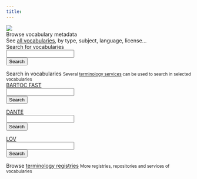 ```yaml
---
title:
---
```


<img src="/img/bartoc-logo.svg" />

<div class="main-form">
  <div class="form-group">
    <label for="browse-vocabulary">Browse vocabulary metadata</label>
    <div class="row">
      <div class="col">
        See <a href="/vocabularies">all vocabularies</a>, by type, subject, language, license...
      </div>
    </div>
  </div>
</div>

<form class="main-form" action="/vocabularies">
  <div class="form-group">
    <label for="search">Search for vocabularies</label>
    <div class="row">
      <div class="col-md-10">
        <input type="text" class="form-control" id="search" name="search">
      </div>
      <div class="col-md-2">
        <button type="submit" class="btn btn-primary">Search</button>
      </div>
    </div>
  </div>
</form>

<div class="main-form">
  <div class="form-group">
    <label>Search in vocabularies</label>
    <small class="form-text text-muted label-help">
      Several <a href="/registries?type=http://bartoc.org/full-repository">terminology services</a>
      can be used to search in selected vocabularies
    </small>
    <form class="row" action="https://bartoc-fast.ub.unibas.ch/bartocfast/" method="get">
      <div class="col-md-2">
        <a href="https://bartoc-fast.ub.unibas.ch/bartocfast">BARTOC FAST</a>
      </div>
      <div class="col-md-8">
        <input type="text" class="form-control" name="searchword">
      </div>
      <div class="col-md-2">
        <button type="submit" class="btn btn-primary mb-2">Search</button>
      </div>
    </form>
    <form class="row" action="http://api.dante.gbv.de/search" method="get">
      <div class="col-md-2">
        <a href="https://api.dante.gbv.de/">DANTE</a>
      </div>
      <div class="col-md-8">
        <input type="text" class="form-control" name="query">
        <input type="hidden" name="limit" value="10">
      </div>
      <div class="col-md-2">
        <button type="submit" class="btn btn-primary mb-2">Search</button>
      </div>
    </form>
    <form class="row" action="https://lov.linkeddata.es/dataset/lov/terms" method="get">
      <div class="col-md-2">
        <a href="https://lov.linkeddata.es/">LOV</a>
        <a href="/en/node/1721"><i class="fas fa-info-circle"></i></a>
      </div>
      <div class="col-md-8">
        <input type="text" class="form-control" name="q">
      </div>
      <div class="col-md-2">
        <button type="submit" class="btn btn-primary mb-2">Search</button>
      </div>
    </form>
  </div>
</div>

<div class="main-form">
  <div class="form-group">
    <label>Browse
      <a href="/registries">terminology registries</a>
    </label>
    <small class="form-text text-muted label-help">
      More registries, repositories and services of vocabularies
    </small>
  </div>
</div>

